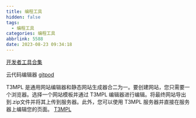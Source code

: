 ```yaml
---
title: 编程工具
hidden: false
tags:
  - 编程工具
categories: 编程工具
abbrlink: 5588
date: 2023-08-23 09:34:18
---
```


[开发者工具合集](https://it-tools.tech/)

云代码编辑器
[gitpod](https://gitpod.io/)

T3MPL 是通用网站编辑器和静态网站生成器合二为一。要创建网站，您只需要一个浏览器。选择一个网站模板并通过 T3MPL 编辑器进行编辑。将最终网站导出到.zip文件并将其上传到服务器。此外，您可以使用 T3MPL 服务器并直接在服务器上编辑您的页面。
[T3MPL](https://t3mpl.n4no.com/)

